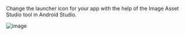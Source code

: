 Change the launcher icon for your app with the help of the Image Asset Studio tool in Android Studio.

![image](https://github.com/nuhanordin/NATIVE-MOBILE-PROGRAMMING/assets/107660860/bb6e3a4a-acdf-4522-a760-71826db708c1)
